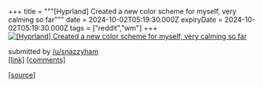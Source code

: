 +++
title = """[Hyprland] Created a new color scheme for myself, very calming so far"""
date = 2024-10-02T05:19:30.000Z
expiryDate = 2024-10-02T05:19:30.000Z
tags = ["reddit","wm"]
+++
[![[Hyprland] Created a new color scheme for myself, very calming so far ](https://preview.redd.it/dc0cl5gb2asd1.png?width=640&crop=smart&auto=webp&s=ee405488c626b2dcb518eeea8f8d800054df3eaa "[Hyprland] Created a new color scheme for myself, very calming so far ")](https://www.reddit.com/r/unixporn/comments/1fu8ss9/hyprland_created_a_new_color_scheme_for_myself/)

submitted by [/u/snazzyham](https://www.reddit.com/user/snazzyham)  
[\[link\]](https://i.redd.it/dc0cl5gb2asd1.png) [\[comments\]](https://www.reddit.com/r/unixporn/comments/1fu8ss9/hyprland_created_a_new_color_scheme_for_myself/)

[[source]](https://www.reddit.com/r/unixporn/comments/1fu8ss9/hyprland_created_a_new_color_scheme_for_myself/)
